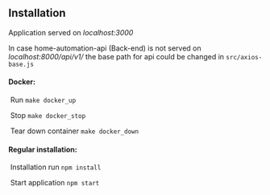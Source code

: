 ## Installation

Application served on _localhost:3000_

In case home-automation-api (Back-end) is not served on _localhost:8000/api/v1/_ the base path for api could be changed in `src/axios-base.js`

#### 	Docker:

​		Run `make docker_up`

​		Stop `make docker_stop`

​		Tear down container `make docker_down`

#### 	Regular installation:

​		Installation run `npm install`

​		Start application `npm start`
